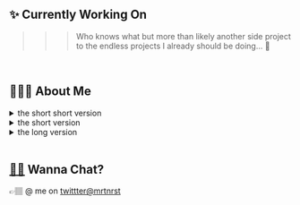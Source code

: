## ✨ Currently Working On
>>> Who knows what but more than likely another side project to the endless projects I already should be doing... 😬
</br>

## 👨🏽‍💻 About Me
<details>
  I code, learn, teach, write.
  <summary>
    the short short version
  </summary>
</details>

<details>
  I currently work in Swift and Kotlin. Always looking to hone my craft, and teach others what I learn along the way.
  <summary>
    the short version
  </summary>
</details>

<details>
  Professionally, I’ve been programming for the past 8 years, working towards 9 (I've been doing some version of this since 08 which feels like so long ago now.). I focus on UI engineering, utilizing Swift, TypeScript, React Native, and Objective-C. I've built various things in Java, Kotlin, and Python as well. I’m self-motivated and passionate about my craft. I'm always learning new things, teaching others what I learn, and never shying away from anything that comes my way.
  <summary>
    the long version
  </summary>
</details>
    
</br>


## [👋🏽](https://user-images.githubusercontent.com/1743953/87253294-1f4c3980-c448-11ea-9c42-319ac7ab0fe8.gif) Wanna Chat?
👉🏽 @ me on [twittter@mrtnrst](https://twitter.mrtnrst.com/)
</br>
